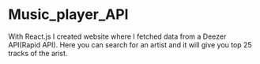 # Music_player_API
With React.js I created website where I fetched data from a Deezer API(Rapid API).
Here you can search for an artist and it will give you top 25 tracks of the arist.
